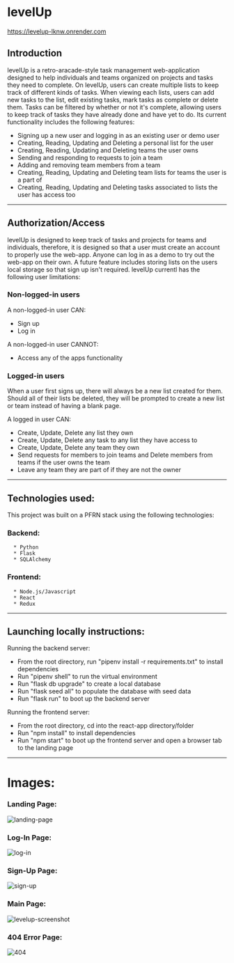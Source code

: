 # levelUp
https://levelup-lknw.onrender.com

## Introduction

levelUp is a retro-aracade-style task management web-application designed to help individuals and teams organized on projects and tasks they need to complete. On levelUp, users can create multiple lists to keep track of different kinds of tasks. When viewing each lists, users can add new tasks to the list, edit existing tasks, mark tasks as complete or delete them. Tasks can be filtered by whether or not it's complete, allowing users to keep track of tasks they have already done and have yet to do. Its current functionality includes the following features:

* Signing up a new user and logging in as an existing user or demo user
* Creating, Reading, Updating and Deleting a personal list for the user
* Creating, Reading, Updating and Deleting teams the user owns
* Sending and responding to requests to join a team
* Adding and removing team members from a team
* Creating, Reading, Updating and Deleting team lists for teams the user is a part of
* Creating, Reading, Updating and Deleting tasks associated to lists the user has access too

----------------------------------------------------------------------------------------------------

## Authorization/Access

levelUp is designed to keep track of tasks and projects for teams and individuals, therefore, it is designed so that a user must create an account to properly use the web-app. Anyone can log in as a demo to try out the web-app on their own. A future feature includes storing lists on the users local storage so that sign up isn't required. levelUp currentl has the following user limitations:

### Non-logged-in users

A non-logged-in user CAN:

* Sign up
* Log in

A non-logged-in user CANNOT:

* Access any of the apps functionality

### Logged-in users

When a user first signs up, there will always be a new list created for them. Should all of their lists be deleted, they will be prompted to create a new list or team instead of having a blank page.

A logged in user CAN:

* Create, Update, Delete any list they own
* Create, Update, Delete any task to any list they have access to
* Create, Update, Delete any team they own
* Send requests for members to join teams and Delete members from teams if the user owns the team
* Leave any team they are part of if they are not the owner

----------------------------------------------------------------------------------------------------------------------

## Technologies used:

This project was built on a PFRN stack using the following technologies:

### Backend:
      * Python
      * Flask
      * SQLAlchemy
### Frontend:
      * Node.js/Javascript
      * React
      * Redux

------------------------------------------------------------------------------------------------------

## Launching locally instructions:
Running the backend server:
* From the root directory, run "pipenv install -r requirements.txt" to install dependencies
* Run "pipenv shell" to run the virtual environment
* Run "flask db upgrade" to create a local database
* Run "flask seed all" to populate the database with seed data
* Run "flask run" to boot up the backend server

Running the frontend server:
* From the root directory, cd into the react-app directory/folder
* Run "npm install" to install dependencies
* Run "npm start" to boot up the frontend server and open a browser tab to the landing page

--------------------------------------------------------------------------------------------------------------
# Images:

### Landing Page:
![landing-page](https://github.com/jontabiendo/levelup-project/assets/120198327/a8cb632e-7d42-4058-8572-02d6f12ea804)

### Log-In Page:
![log-in](https://github.com/jontabiendo/levelup-project/assets/120198327/79f8a17c-e2f8-4e01-a73d-f6914ce83b86)

### Sign-Up Page:
![sign-up](https://github.com/jontabiendo/levelup-project/assets/120198327/7c81cd39-006a-4d31-9b23-50cf3e8653dc)

### Main Page:
![levelup-screenshot](https://github.com/jontabiendo/levelup-project/assets/120198327/3586b4f0-8146-4905-ac82-18a289b86635)

### 404 Error Page:
![404](https://github.com/jontabiendo/levelup-project/assets/120198327/13de03d8-4a48-4697-a0d1-8fb365f8116d)


